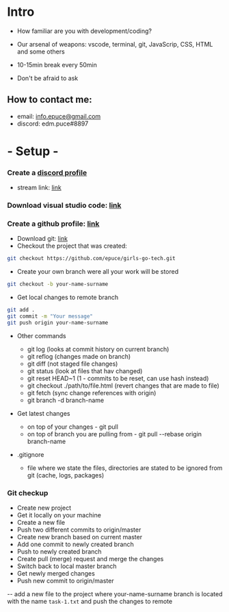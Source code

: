 # Intro
- How familiar are you with development/coding?

- Our arsenal of weapons: vscode, terminal, git, JavaScrip, CSS, HTML and some others
- 10-15min break every 50min
- Don't be afraid to ask

## How to contact me:
- email: info.epuce@gmail.com
- discord: edm.puce#8897

# - Setup -

### Create a [discord profile](https://discord.com/)
* stream link: [link](https://discord.com/channels/997059705048412261/998607360400572526)
### Download visual studio code: [link](https://code.visualstudio.com/download)
### Create a github profile: [link](https://github.com/signup)
* Download git: [link](https://git-scm.com/downloads)
* Checkout the project that was created: 
```bash
git checkout https://github.com/epuce/girls-go-tech.git
```

* Create your own branch were all your work will be stored
```bash
git checkout -b your-name-surname
```
* Get local changes to remote branch

```bash
git add . 
git commit -m "Your message"
git push origin your-name-surname 
```

* Other commands
    * git log (looks at commit history on current branch)
    * git reflog (changes made on branch)
    * git diff (not staged file changes)
    * git status (look at files that hav changed)
    * git reset HEAD~1 (1 - commits to be reset, can use hash instead)
    * git checkout ./path/to/file.html (revert changes that are made to file)
    * git fetch (sync change references with origin)
    * git branch -d branch-name

* Get latest changes
    * on top of your changes - git pull
    * on top of branch you are pulling from - git pull --rebase origin branch-name

* .gitignore
    * file where we state the files, directories are stated to be ignored from git (cache, logs, packages)

### Git checkup
* Create new project
* Get it locally on your machine
* Create a new file
* Push two different commits to origin/master
* Create new branch based on current master
* Add one commit to newly created branch
* Push to newly created branch
* Create pull (merge) request and merge the changes
* Switch back to local master branch
* Get newly merged changes
* Push new commit to origin/master

-- add a new file to the project where your-name-surname branch is located with the name `task-1.txt` and push the changes to remote